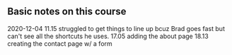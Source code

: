 ## Basic notes on this course

2020-12-04
11.15 struggled to get things to line up bcuz Brad goes fast but can't see all the shortcuts he uses. 
17.05 adding the about page
18.13 creating the contact page w/ a form
